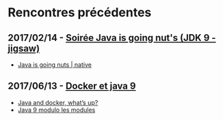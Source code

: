 # Rencontres précédentes


## 2017/02/14 - [Soirée Java is going nut's (JDK 9 - jigsaw)](/events/2017/20170214-jigsaw.html)

* [Java is going nuts | native](/talks/2017/20170214-jigsaw.html)


## 2017/06/13 - [Docker et java 9](/events/2017/20170613-docker.html)

* [Java and docker, what’s up?](/talks/2017/20170613-docker.html)
* [Java 9 modulo les modules](/talks/2017/20170613-java9.html)

